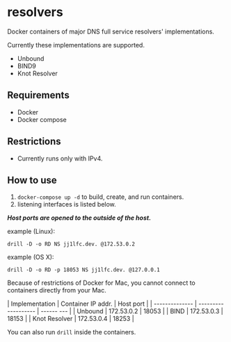 # resolvers

Docker containers of major DNS full service resolvers' implementations.

Currently these implementations are supported.
- Unbound
- BIND9
- Knot Resolver

## Requirements
- Docker
- Docker compose

## Restrictions
- Currently runs only with IPv4.

## How to use
1. `docker-compose up -d` to build, create, and run containers.
2. listening interfaces is listed below.

***Host ports are opened to the outside of the host.***

example (Linux):
```
drill -D -o RD NS jj1lfc.dev. @172.53.0.2
```

example (OS X):
```
drill -D -o RD -p 18053 NS jj1lfc.dev. @127.0.0.1
```

Because of restrictions of Docker for Mac, you cannot connect to containers directly from your Mac.


| Implementation | Container IP addr.  | Host port  |
| -------------- | ------------------- | ------ --- |
| Unbound        | 172.53.0.2          | 18053      |
| BIND           | 172.53.0.3          | 18153      |
| Knot Resolver  | 172.53.0.4          | 18253      |

You can also run `drill` inside the containers.

